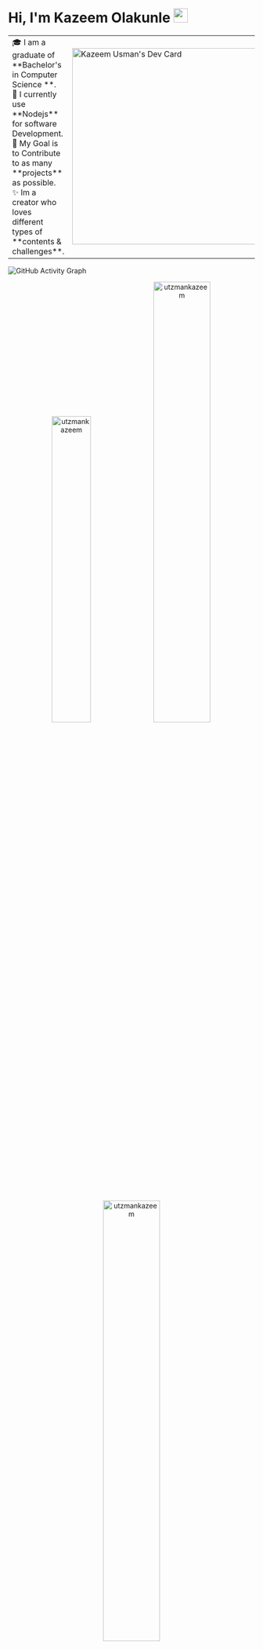 # Hi, I'm Kazeem Olakunle <img src="https://github.com/TheDudeThatCode/TheDudeThatCode/blob/master/Assets/Hi.gif" width="29px">
<table>
<tr>
  <td valign="center">
    🎓 I am a graduate of **Bachelor's in Computer Science **.<br>
    🌱 I currently use **Nodejs** for software Development.<br>
    🎯 My Goal is to Contribute to as many **projects** as possible.<br>
    ✨ Im a creator who loves different types of **contents & challenges**.
<td >
    <a href="https://app.daily.dev/utzmankazeem"><img src="https://api.daily.dev/devcards/3a2a88108478467db3e79f15889c88ae.png?r=7e8" width="400" alt="Kazeem Usman's Dev Card"/></a>
  </td>
</tr>
</table>

![GitHub Activity Graph](https://activity-graph.herokuapp.com/graph?username=utzmankazeem&theme=dracula&hide_border=true)

<p align="center"> <img width="40%" src="https://github-readme-stats.vercel.app/api/top-langs?username=utzmankazeem&show_icons=true&theme=dracula&title_color=ff8000&text_color=ffffff&bg_color=6a6a6a&locale=en&layout=compact&hide_border=true" alt="utzmankazeem" />  <img width="48%" src="https://github-readme-stats.vercel.app/api?username=utzmankazeem&show_icons=true&theme=dracula&title_color=ff8000&text_color=ffffff&bg_color=6a6a6a&locale=en&hide_border=true" alt="utzmankazeem" /> <img width="48%" src="https://github-readme-streak-stats.herokuapp.com/?user=utzmankazeem&theme=highcontrast&hide_border=true" alt="utzmankazeem" /> </p>

# Skills
Nodejs
Javascript
Express
Ejs
React
Mongodb
Microservices
Git
Heroku

# Experience
OFNL 2022 - 2023 <br>
   Backend Developer

# Experience
TheCodeCenter 2021 - 2022 <br>
   Software Developer

